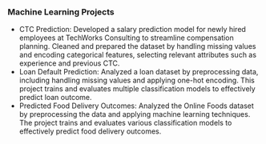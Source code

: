 ### Machine Learning Projects
*	CTC Prediction: Developed a salary prediction model for newly hired employees at TechWorks Consulting to streamline compensation planning. Cleaned and prepared the dataset by handling missing values and encoding categorical features, selecting relevant attributes such as experience and previous CTC.
*	Loan Default Prediction: Analyzed a loan dataset by preprocessing data, including handling missing values and applying one-hot encoding. This project trains and evaluates multiple classification models to effectively predict loan outcome.
*	Predicted Food Delivery Outcomes: Analyzed the Online Foods dataset by preprocessing the data and applying machine learning techniques. The project trains and evaluates various classification models to effectively predict food delivery outcomes.
